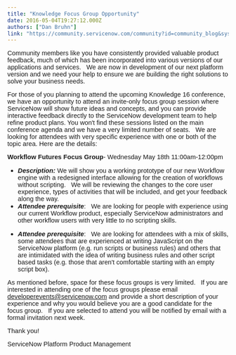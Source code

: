 ```yaml
---
title: "Knowledge Focus Group Opportunity"
date: 2016-05-04T19:27:12.000Z
authors: ["Dan Bruhn"]
link: "https://community.servicenow.com/community?id=community_blog&sys_id=bb6ceea1dbd0dbc01dcaf3231f96190b"
---
```

<p><span style="font-size: 11.0pt; font-family: 'Calibri',sans-serif;">Community members like you have consistently provided valuable product feedback, much of which has been incorporated into various versions of our applications and services.   We are now in development of our next platform version and we need your help to ensure we are building the right solutions to solve your business needs.   </span></p><p></p><p><span style="font-size: 11.0pt; font-family: 'Calibri',sans-serif;">For those of you planning to attend the upcoming Knowledge 16 conference, we have an opportunity to attend an invite-only focus group session where ServiceNow will show future ideas and concepts, and you can provide interactive feedback directly to the ServiceNow development team to help refine product plans. You won't find these sessions listed on the main conference agenda and we have a very limited number of seats.   We are looking for attendees with very specific experience with one or both of the topic area. Here are the details:</span></p><p></p><p><span style="font-size: 11.0pt; font-family: 'Calibri',sans-serif;"><strong>Workflow Futures Focus Group</strong></span><span style="font-size: 11.0pt; font-family: 'Calibri',sans-serif;">- Wednesday May 18th 11:00am-12:00pm </span></p><ul><li><span style="font-size: 11.0pt; font-family: 'Calibri',sans-serif;"><strong><em>Description:</em></strong></span><span style="font-size: 11.0pt; font-family: 'Calibri',sans-serif;"> We will show you a working prototype of our new Workflow engine with a redesigned interface allowing for the creation of workflows without scripting.   We will be reviewing the changes to the core user experience, types of activities that will be included, and get your feedback along the way.   </span></li><li><span style="font-size: 11.0pt; font-family: 'Calibri',sans-serif;"><strong><em>Attendee prerequisite</em></strong></span><span style="font-size: 11.0pt; font-family: 'Calibri',sans-serif;">:   We are looking for people with experience using our current Workflow product, especially ServiceNow administrators and other workflow users with very little to no scripting skills. </span></li></ul><ul><li><span style="font-size: 11.0pt; font-family: 'Calibri',sans-serif;"><strong><em>Attendee prerequisite</em></strong></span><span style="font-size: 11.0pt; font-family: 'Calibri',sans-serif;">:   We are looking for attendees with a mix of skills, some attendees that are experienced at writing JavaScript on the ServiceNow platform (e.g. run scripts or business rules) and others that are intimidated with the idea of writing business rules and other script based tasks (e.g. those that aren't comfortable starting with an empty script box). </span></li></ul><p></p><p><span style="font-size: 11.0pt; font-family: 'Calibri',sans-serif;">As mentioned before, space for these focus groups is very limited.   If you are interested in attending one of the focus groups please email <a title="veloperevents@servicenow.com" href="mailto:developerevents@servicenow.com">developerevents@servicenow.com</a> and provide a short description of your experience and why you would believe you are a good candidate for the focus group.   If you are selected to attend you will be notified by email with a formal invitation next week. </span></p><p></p><p><span style="font-size: 11.0pt; font-family: 'Calibri',sans-serif;">Thank you! </span></p><p></p><p><span style="font-size: 11.0pt; font-family: 'Calibri',sans-serif;">ServiceNow Platform Product Management </span></p>